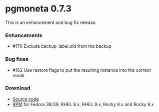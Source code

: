 # pgmoneta 0.7.3

This is an enhancement and bug fix release.

### Enhancements

* #170 Exclude backup_label.old from the backup

### Bug fixes

* #162 Use restore flags to put the resulting instance into the correct mode

### Download

* [Source code](https://github.com/pgmoneta/pgmoneta/releases/download/0.7.3/pgmoneta-0.7.3.tar.gz)
* [RPM](https://yum.postgresql.org) for Fedora 38/39, RHEL 8.x, RHEL 9.x, Rocky 8.x and Rocky 9.x
